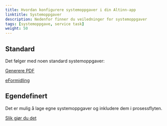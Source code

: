 ```yaml
---
title: Hvordan konfigurere systemoppgaver i din Altinn-app 
linktitle: Systemoppgaver
description: Nedenfor finner du veiledninger for systemoppgaver
tags: [systemoppgave, service task]
weight: 50
---
```


## Standard

Det følger med noen standard systemoppgaver:

[Generere PDF](/nb/altinn-studio/guides/development/service-tasks/pdf)

[eFormidling](/nb/altinn-studio/guides/development/service-tasks/eformidling)

## Egendefinert
Det er mulig å lage egne systemoppgaver og inkludere dem i prosessflyten.

[Slik gjør du det](/nb/altinn-studio/guides/development/service-tasks/custom)

